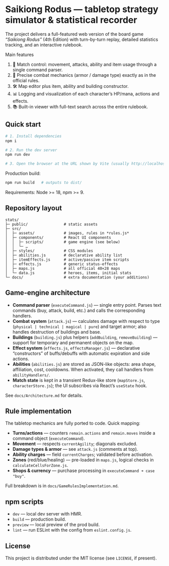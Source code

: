 
# Saikiong Rodus — tabletop strategy simulator & statistical recorder

The project delivers a full-featured web version of the board game *“Saikiong Rodus”* (4th Edition) with turn-by-turn replay, detailed statistics tracking, and an interactive rulebook.

Main features  
1. 🚦 Match control: movement, attacks, ability and item usage through a single command parser.  
2. 🎯 Precise combat mechanics (armor / damage type) exactly as in the official rules.  
3. 🛠️ Map editor plus item, ability and building constructor.  
4. 📊 Logging and visualization of each character’s HP/mana, actions and effects.  
5. 📚 Built-in viewer with full-text search across the entire rulebook.

## Quick start
```bash
# 1. Install dependencies
npm i

# 2. Run the dev server
npm run dev

# 3. Open the browser at the URL shown by Vite (usually http://localhost:5173)
```
Production build:
```bash
npm run build   # outputs to dist/
```

Requirements: Node >= 18, npm >= 9.

## Repository layout
```
stats/
├─ public/                # static assets
├─ src/
│  ├─ assets/             # images, rules in *rules.js*
│  ├─ components/         # React UI components
│  │  ├─ scripts/         # game engine (see below)
│  │  └─ …
│  ├─ styles/             # CSS modules
│  ├─ abilities.js        # declarative ability list
│  ├─ itemEffects.js      # active/passive item scripts
│  ├─ effects.js          # generic status-effects
│  ├─ maps.js             # all official 40×28 maps
│  └─ data.js             # heroes, items, initial stats
└─ docs/                  # extra documentation (your additions)
```

## Game-engine architecture
* **Command parser** (`executeCommand.js`) — single entry point. Parses text commands (buy, attack, build, etc.) and calls the corresponding handlers.  
* **Combat system** (`attack.js`) — calculates damage with respect to type (`physical | technical | magical | pure`) and target armor; also handles destruction of buildings and base.  
* **Buildings** (`building.js`) plus helpers (`addBuilding`, `removeBuilding`) — support for temporary and permanent objects on the map.  
* **Effect system** (`effects.js`, `effectsManager.js`) — declarative “constructors” of buffs/debuffs with automatic expiration and side actions.  
* **Abilities** (`abilities.js`) are stored as JSON-like objects: area shape, affiliation, cost, cooldowns. When activated, they call handlers from `abilityHandlers/`.  
* **Match state** is kept in a transient Redux-like store (`mapStore.js`, `characterStore.js`); the UI subscribes via React’s `useState` hook.

See `docs/Architecture.md` for details.

## Rule implementation
The tabletop mechanics are fully ported to code. Quick mapping:  
* **Turns/actions** — counters `remain.actions` and `remain.moves` inside a command object (`executeCommand`).  
* **Movement** — respects `currentAgility`; diagonals excluded.  
* **Damage types & armor** — see `attack.js` (comments at top).  
* **Ability charges** — field `currentCharges`; validated before activation.  
* **Zones** (red/blue/healing) — pre-loaded in `maps.js`, logical checks in `calculateCellsForZone.js`.  
* **Shops & currency** — purchase processing in `executeCommand ➜ case "buy"`.

Full breakdown is in `docs/GameRulesImplementation.md`.

## npm scripts
* `dev` — local dev server with HMR.  
* `build` — production build.  
* `preview` — local preview of the prod build.  
* `lint` — run ESLint with the config from `eslint.config.js`.

## License
This project is distributed under the MIT license (see `LICENSE`, if present).

